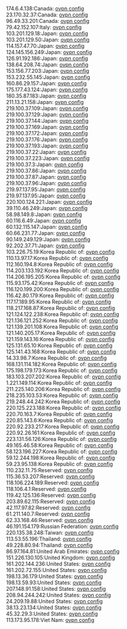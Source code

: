 174.6.4.138:Canada: [ovpn config](vpn/174_6_4_138.ovpn)  
23.170.32.37:Canada: [ovpn config](vpn/23_170_32_37.ovpn)  
96.49.33.201:Canada: [ovpn config](vpn/96_49_33_201.ovpn)  
79.42.152.107:Italy: [ovpn config](vpn/79_42_152_107.ovpn)  
103.201.129.18:Japan: [ovpn config](vpn/103_201_129_18.ovpn)  
103.201.129.50:Japan: [ovpn config](vpn/103_201_129_50.ovpn)  
114.157.47.70:Japan: [ovpn config](vpn/114_157_47_70.ovpn)  
124.145.156.249:Japan: [ovpn config](vpn/124_145_156_249.ovpn)  
126.91.192.186:Japan: [ovpn config](vpn/126_91_192_186.ovpn)  
138.64.208.74:Japan: [ovpn config](vpn/138_64_208_74.ovpn)  
153.156.77.203:Japan: [ovpn config](vpn/153_156_77_203.ovpn)  
153.232.55.145:Japan: [ovpn config](vpn/153_232_55_145.ovpn)  
160.86.29.157:Japan: [ovpn config](vpn/160_86_29_157.ovpn)  
175.177.43.124:Japan: [ovpn config](vpn/175_177_43_124.ovpn)  
180.35.87.183:Japan: [ovpn config](vpn/180_35_87_183.ovpn)  
211.13.21.158:Japan: [ovpn config](vpn/211_13_21_158.ovpn)  
219.100.37.109:Japan: [ovpn config](vpn/219_100_37_109.ovpn)  
219.100.37.129:Japan: [ovpn config](vpn/219_100_37_129.ovpn)  
219.100.37.144:Japan: [ovpn config](vpn/219_100_37_144.ovpn)  
219.100.37.169:Japan: [ovpn config](vpn/219_100_37_169.ovpn)  
219.100.37.172:Japan: [ovpn config](vpn/219_100_37_172.ovpn)  
219.100.37.176:Japan: [ovpn config](vpn/219_100_37_176.ovpn)  
219.100.37.193:Japan: [ovpn config](vpn/219_100_37_193.ovpn)  
219.100.37.22:Japan: [ovpn config](vpn/219_100_37_22.ovpn)  
219.100.37.223:Japan: [ovpn config](vpn/219_100_37_223.ovpn)  
219.100.37.3:Japan: [ovpn config](vpn/219_100_37_3.ovpn)  
219.100.37.86:Japan: [ovpn config](vpn/219_100_37_86.ovpn)  
219.100.37.87:Japan: [ovpn config](vpn/219_100_37_87.ovpn)  
219.100.37.96:Japan: [ovpn config](vpn/219_100_37_96.ovpn)  
219.97.137.95:Japan: [ovpn config](vpn/219_97_137_95.ovpn)  
219.97.137.95:Japan: [ovpn config](vpn/219_97_137_95.ovpn)  
220.100.124.221:Japan: [ovpn config](vpn/220_100_124_221.ovpn)  
39.110.46.249:Japan: [ovpn config](vpn/39_110_46_249.ovpn)  
58.98.149.8:Japan: [ovpn config](vpn/58_98_149_8.ovpn)  
60.116.6.49:Japan: [ovpn config](vpn/60_116_6_49.ovpn)  
60.132.115.147:Japan: [ovpn config](vpn/60_132_115_147.ovpn)  
60.66.231.77:Japan: [ovpn config](vpn/60_66_231_77.ovpn)  
90.149.249.129:Japan: [ovpn config](vpn/90_149_249_129.ovpn)  
92.202.37.71:Japan: [ovpn config](vpn/92_202_37_71.ovpn)  
103.226.75.19:Korea Republic of: [ovpn config](vpn/103_226_75_19.ovpn)  
110.13.97.17:Korea Republic of: [ovpn config](vpn/110_13_97_17.ovpn)  
112.160.194.8:Korea Republic of: [ovpn config](vpn/112_160_194_8.ovpn)  
114.203.133.192:Korea Republic of: [ovpn config](vpn/114_203_133_192.ovpn)  
114.206.195.205:Korea Republic of: [ovpn config](vpn/114_206_195_205.ovpn)  
115.93.175.42:Korea Republic of: [ovpn config](vpn/115_93_175_42.ovpn)  
116.120.199.200:Korea Republic of: [ovpn config](vpn/116_120_199_200.ovpn)  
116.42.80.179:Korea Republic of: [ovpn config](vpn/116_42_80_179.ovpn)  
117.17.189.95:Korea Republic of: [ovpn config](vpn/117_17_189_95.ovpn)  
118.217.168.87:Korea Republic of: [ovpn config](vpn/118_217_168_87.ovpn)  
121.124.122.238:Korea Republic of: [ovpn config](vpn/121_124_122_238.ovpn)  
121.136.121.252:Korea Republic of: [ovpn config](vpn/121_136_121_252.ovpn)  
121.139.201.108:Korea Republic of: [ovpn config](vpn/121_139_201_108.ovpn)  
121.140.205.17:Korea Republic of: [ovpn config](vpn/121_140_205_17.ovpn)  
121.159.143.16:Korea Republic of: [ovpn config](vpn/121_159_143_16.ovpn)  
125.131.65.10:Korea Republic of: [ovpn config](vpn/125_131_65_10.ovpn)  
125.141.43.168:Korea Republic of: [ovpn config](vpn/125_141_43_168.ovpn)  
14.33.98.7:Korea Republic of: [ovpn config](vpn/14_33_98_7.ovpn)  
168.131.114.182:Korea Republic of: [ovpn config](vpn/168_131_114_182.ovpn)  
175.198.179.173:Korea Republic of: [ovpn config](vpn/175_198_179_173.ovpn)  
183.103.207.202:Korea Republic of: [ovpn config](vpn/183_103_207_202.ovpn)  
1.221.149.114:Korea Republic of: [ovpn config](vpn/1_221_149_114.ovpn)  
211.225.140.206:Korea Republic of: [ovpn config](vpn/211_225_140_206.ovpn)  
218.235.103.53:Korea Republic of: [ovpn config](vpn/218_235_103_53.ovpn)  
219.248.44.242:Korea Republic of: [ovpn config](vpn/219_248_44_242.ovpn)  
220.125.223.188:Korea Republic of: [ovpn config](vpn/220_125_223_188.ovpn)  
220.70.163.7:Korea Republic of: [ovpn config](vpn/220_70_163_7.ovpn)  
220.85.143.6:Korea Republic of: [ovpn config](vpn/220_85_143_6.ovpn)  
220.92.233.217:Korea Republic of: [ovpn config](vpn/220_92_233_217.ovpn)  
220.92.26.161:Korea Republic of: [ovpn config](vpn/220_92_26_161.ovpn)  
223.131.56.126:Korea Republic of: [ovpn config](vpn/223_131_56_126.ovpn)  
49.165.46.58:Korea Republic of: [ovpn config](vpn/49_165_46_58.ovpn)  
58.123.196.227:Korea Republic of: [ovpn config](vpn/58_123_196_227.ovpn)  
59.12.244.198:Korea Republic of: [ovpn config](vpn/59_12_244_198.ovpn)  
59.23.95.138:Korea Republic of: [ovpn config](vpn/59_23_95_138.ovpn)  
110.232.11.75:Reserved: [ovpn config](vpn/110_232_11_75.ovpn)  
115.36.53.207:Reserved: [ovpn config](vpn/115_36_53_207.ovpn)  
118.106.224.189:Reserved: [ovpn config](vpn/118_106_224_189.ovpn)  
118.106.4.1:Reserved: [ovpn config](vpn/118_106_4_1.ovpn)  
119.42.125.136:Reserved: [ovpn config](vpn/119_42_125_136.ovpn)  
203.89.62.115:Reserved: [ovpn config](vpn/203_89_62_115.ovpn)  
42.117.97.82:Reserved: [ovpn config](vpn/42_117_97_82.ovpn)  
61.211.140.7:Reserved: [ovpn config](vpn/61_211_140_7.ovpn)  
62.33.168.46:Reserved: [ovpn config](vpn/62_33_168_46.ovpn)  
46.191.154.179:Russian Federation: [ovpn config](vpn/46_191_154_179.ovpn)  
220.135.38.248:Taiwan: [ovpn config](vpn/220_135_38_248.ovpn)  
113.53.55.196:Thailand: [ovpn config](vpn/113_53_55_196.ovpn)  
49.228.80.94:Thailand: [ovpn config](vpn/49_228_80_94.ovpn)  
86.97.164.81:United Arab Emirates: [ovpn config](vpn/86_97_164_81.ovpn)  
151.226.130.105:United Kingdom: [ovpn config](vpn/151_226_130_105.ovpn)  
161.202.144.236:United States: [ovpn config](vpn/161_202_144_236.ovpn)  
161.202.72.155:United States: [ovpn config](vpn/161_202_72_155.ovpn)  
198.13.36.179:United States: [ovpn config](vpn/198_13_36_179.ovpn)  
198.13.59.93:United States: [ovpn config](vpn/198_13_59_93.ovpn)  
207.148.91.158:United States: [ovpn config](vpn/207_148_91_158.ovpn)  
208.94.244.242:United States: [ovpn config](vpn/208_94_244_242.ovpn)  
24.209.19.88:United States: [ovpn config](vpn/24_209_19_88.ovpn)  
38.13.23.134:United States: [ovpn config](vpn/38_13_23_134.ovpn)  
45.32.29.3:United States: [ovpn config](vpn/45_32_29_3.ovpn)  
113.173.95.178:Viet Nam: [ovpn config](vpn/113_173_95_178.ovpn)  
